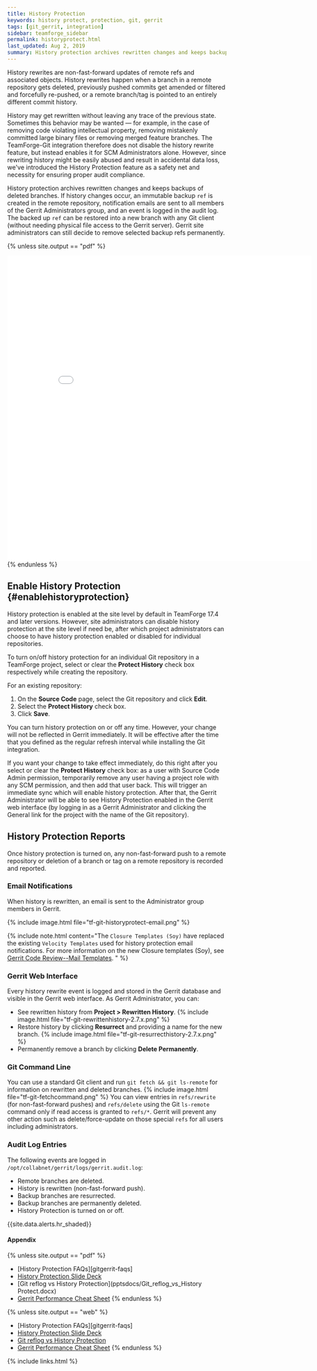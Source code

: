 ```yaml
---
title: History Protection
keywords: history protect, protection, git, gerrit
tags: [git_gerrit, integration]
sidebar: teamforge_sidebar
permalink: historyprotect.html
last_updated: Aug 2, 2019
summary: History protection archives rewritten changes and keeps backups of deleted branches. If history changes occur, an immutable backup `ref` is created in the remote repository, notification emails are sent to all members of the Gerrit Administrators group, and an event is logged in the audit log.
---
```


History rewrites are non-fast-forward updates of remote refs and associated objects. History rewrites happen when a branch in a remote repository gets deleted, previously pushed commits get amended or filtered and forcefully re-pushed, or a remote branch/tag is pointed to an entirely different commit history.

History may get rewritten without leaving any trace of the previous state. Sometimes this behavior may be wanted — for example, in the case of removing code violating intellectual property, removing mistakenly committed large binary files or removing merged feature branches. The TeamForge-Git integration therefore does not disable the history rewrite feature, but instead enables it for SCM Administrators alone. However, since rewriting history might be easily abused and result in accidental data loss, we've introduced the History Protection feature as a safety net and necessity for ensuring proper audit compliance.

History protection archives rewritten changes and keeps backups of deleted branches. If history changes occur, an immutable backup `ref` is created in the remote repository, notification emails are sent to all members of the Gerrit Administrators group, and an event is logged in the audit log. The backed up `ref` can be restored into a new branch with any Git client (without needing physical file access to the Gerrit server). Gerrit site administrators can still decide to remove selected backup refs permanently.

{% unless site.output == "pdf" %}
<iframe width="700" height="700" src="videos/CTF72_HistoryProtection.swf" frameborder="0" allowfullscreen></iframe>
{% endunless %}

## Enable History Protection {#enablehistoryprotection}
History protection is enabled at the site level by default in TeamForge 17.4 and later versions. However, site administrators can disable history protection at the site level if need be, after which project administrators can choose to have history protection enabled or disabled for individual repositories.

To turn on/off history protection for an individual Git repository in a TeamForge project, select or clear the **Protect History** check box respectively while creating the repository. 

For an existing repository:
1. On the **Source Code** page, select the Git repository and click **Edit**.
2. Select the **Protect History** check box.
3. Click **Save**.

You can turn history protection on or off any time. However, your change will not be reflected in Gerrit immediately. It will be effective after the time that you defined as the regular refresh interval while installing the Git integration.

If you want your change to take effect immediately, do this right after you select or clear the **Protect History** check box: as a user with Source Code Admin permission, temporarily remove any user having a project role with any SCM permission, and then add that user back. This will trigger an immediate sync which will enable history protection. After that, the Gerrit Administrator will be able to see History Protection enabled in the Gerrit web interface (by logging in as a Gerrit Administrator and clicking the General link for the project with the name of the Git repository).

## History Protection Reports
Once history protection is turned on, any non-fast-forward push to a remote repository or deletion of a branch or tag on a remote repository is recorded and reported.

### Email Notifications
When history is rewritten, an email is sent to the Administrator group members in Gerrit.

{% include image.html file="tf-git-historyprotect-email.png" %}

{% include note.html content="The `Closure Templates (Soy)` have replaced the existing `Velocity Templates` used for history protection email notifications. For more information on the new Closure templates (Soy), see [Gerrit Code Review--Mail Templates](https://gerrit-documentation.storage.googleapis.com/Documentation/2.15/config-mail.html). 
" %}

### Gerrit Web Interface
Every history rewrite event is logged and stored in the Gerrit database and visible in the Gerrit web interface. As Gerrit Administrator, you can:
* See rewritten history from **Project > Rewritten History**.
  {% include image.html file="tf-git-rewrittenhistory-2.7.x.png" %}
* Restore history by clicking **Resurrect** and providing a name for the new branch.
  {% include image.html file="tf-git-resurrecthistory-2.7.x.png" %}
* Permanently remove a branch by clicking **Delete Permanently**.

### Git Command Line
You can use a standard Git client and run `git fetch && git ls-remote` for information on rewritten and deleted branches.
{% include image.html file="tf-git-fetchcommand.png" %}
You can view entries in `refs/rewrite` (for non-fast-forward pushes) and `refs/delete` using the Git `ls-remote` command only if read access is granted to `refs/*`. Gerrit will prevent any other action such as delete/force-update on those special `refs` for all users including administrators.

### Audit Log Entries
The following events are logged in `/opt/collabnet/gerrit/logs/gerrit.audit.log`:
* Remote branches are deleted.
* History is rewritten (non-fast-forward push).
* Backup branches are resurrected.
* Backup branches are permanently deleted.
* History Protection is turned on or off.

{{site.data.alerts.hr_shaded}}
#### Appendix
<!-- Use this for web output -->
{% unless site.output == "pdf" %}
* [History Protection FAQs][gitgerrit-faqs]
* [History Protection Slide Deck](pptsdocs/History_rewrite.pptx)
* [Git reflog vs History Protection](pptsdocs/Git_reflog_vs_History Protect.docx)
* [Gerrit Performance Cheat Sheet](pdf/Gerrit-Performance-Tuning-Cheat-Sheet.pdf)
{% endunless %}

<!-- Use this for pdf output -->
{% unless site.output == "web" %}
* [History Protection FAQs][gitgerrit-faqs]
* [History Protection Slide Deck](https://docs.collab.net/teamforge203/pptsdocs/History_rewrite.pptx)
* [Git reflog vs History Protection](https://docs.collab.net/teamforge203/pptsdocs/Git_reflog_vs_History%20Protect.docx)
* [Gerrit Performance Cheat Sheet](https://docs.collab.net/teamforge203/pdf/Gerrit-Performance-Tuning-Cheat-Sheet.pdf)
{% endunless %}


{% include links.html %}